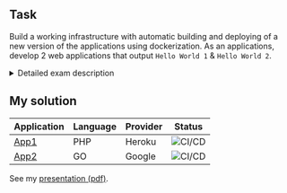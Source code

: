 ## Task

Build a working infrastructure with automatic building and deploying of a new version of the applications using dockerization. As an applications, develop 2 web applications that output `Hello World 1` & `Hello World 2`.

<details>
    <summary>Detailed exam description</summary>

## DevOps Exam

Экзамен представлен в виде самостоятельно выполняемой лабораторной работы с последующей её защитой. На каждую защиту отводится 20 минут времени.

### Задача:

Построить рабочую инфраструктуру с автоматической сборкой и деплоем новой версии приложения с использованием докеризации.
В качестве приложения разработайте 2 **web** приложения, которые выводят “Hello World 1” & “Hello World 2” на языках из списка:

- Python
- .NET Core
- PHP
- Java
- Go (gin framework)

### Дано:

- Ci/CD - выбираете сами.
- SCM/ControlVersion - выбираете сами (git based).
- Registry - выбираете сами.
- Инфраструктура - выбираете сами.

### Результат:

Готовая лаба, которую вы можете продемонстрировать.
Презентация для защиты решения.
Презентация должна содержать в себе 2 диаграммы:

- как устроен процесс Ci/CD в вашем решении,
- как бы вы его строили в идеальном мире и без ограничений по времени исполнения задачи.
  Презентация должна содержать в себе схему инфраструктуры.

#### Дополнительные плюсы при решении задачи:

- Проверка кода анализатором, таким как snyk, sonarqube, linter, etc.
- Нотификация по результатам
- Автоматических запуск pipeline на commit/merge request
- Secret management
- Pipeline as code
- Политика контейнеров в докер реджистри (плановые удаление и тд)
- Использование сервисов по сбору логов
- Проверка автоматических тестов приложения (если реализуете)
- Написать README.md

</details>

## My solution

| Application                                   | Language | Provider | Status                                                                                               |
| --------------------------------------------- | -------- | -------- | ---------------------------------------------------------------------------------------------------- |
| [App1](https://github.com/mariohs22/app1_php) | PHP      | Heroku   | ![CI/CD](https://github.com/mariohs22/app1_php/actions/workflows/workflow.yml/badge.svg?branch=main) |
| [App2](https://github.com/mariohs22/app2_go)  | GO       | Google   | ![CI/CD](https://github.com/mariohs22/app2_go/actions/workflows/workflow.yml/badge.svg?branch=main)  |

See my [presentation (pdf)](https://github.com/mariohs22/andersen-devops-course/blob/main/exam/exam.pdf).
